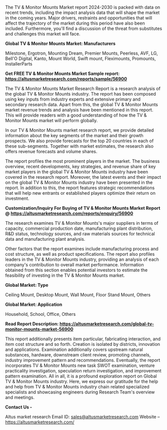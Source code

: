 The TV &amp; Monitor Mounts Market report 2024-2030 is packed with data on recent trends, including the impact analysis data that will shape the market in the coming years. Major drivers, restraints and opportunities that will affect the trajectory of the market during this period have also been included. Furthermore, you'll find a discussion of the threat from substitutes and challenges this market will face.

<b>Global TV &amp; Monitor Mounts Market: Manufacturers</b>

Milestone, Ergotron, Mounting Dream, Premier Mounts, Peerless, AVF, LG, Bell'O Digital, Kanto, Mount World, Swift mount, Fleximounts, Promounts, InstallerParts

<b>Get FREE TV &amp; Monitor Mounts Market Sample report: <a href="https://altusmarketresearch.com/reports/sample/56900">https://altusmarketresearch.com/reports/sample/56900</a></b>

The TV &amp; Monitor Mounts Market Research Report is a research analysis of the global TV &amp; Monitor Mounts industry. The report has been composed using key inputs from industry experts and extensive primary and secondary research data. Apart from this, the global TV &amp; Monitor Mounts market revenue trends and analysis have been mentioned in this report. This will provide readers with a good understanding of how the TV &amp; Monitor Mounts market will perform globally.

In our TV &amp; Monitor Mounts market research report, we provide detailed information about the key segments of the market and their growth prospects. We also provide forecasts for the top 20 countries in each of these sub-segments. Together with market estimates, the research also offers revenue forecasts and volume shares.

The report profiles the most prominent players in the market. The business overview, recent developments, key strategies, and revenue share of key market players in the global TV &amp; Monitor Mounts industry have been covered in the research report. Moreover, the latest events and their impact on the global TV &amp; Monitor Mounts industry have been presented in the report. In addition to this, the report features strategic recommendations that will help new entrants or established players optimize their return on investment.

<b>Customization/Inquiry For Buying of TV &amp; Monitor Mounts Market Report @ <a href="https://altusmarketresearch.com/reports/enquiry/56900">https://altusmarketresearch.com/reports/enquiry/56900</a></b>

The research examines TV &amp; Monitor Mounts's major suppliers in terms of capacity, commercial production date, manufacturing plant distribution, R&amp;D status, technology sources, and raw materials sources for technical data and manufacturing plant analysis.

Other factors that the report examines include manufacturing process and cost structure, as well as product specifications. The report also profiles leaders in the TV &amp; Monitor Mounts industry, providing an analysis of each company's contribution to overall market performance. Information obtained from this section enables potential investors to estimate the feasibility of investing in the TV &amp; Monitor Mounts market.

<b>Global Market: Type</b>

Ceiling Mount, Desktop Mount, Wall Mount, Floor Stand Mount, Others

<b>Global Market: Application</b>

Household, School, Office, Others

<b>Read Report Description: <a href="https://altusmarketresearch.com/global-tv-monitor-mounts-market-56900">https://altusmarketresearch.com/global-tv-monitor-mounts-market-56900</a></b>

This report additionally presents item particular, fabricating interaction, and item cost structure and so forth. Creation is isolated by districts, innovation and applications. Examination additionally covers upstream natural substances, hardware, downstream client review, promoting channels, industry improvement pattern and recommendations. Eventually, the report incorporates TV &amp; Monitor Mounts new task SWOT examination, venture practicality investigation, speculation return investigation, and improvement pattern examination. All in all, it is a profound exploration report on Global TV &amp; Monitor Mounts industry. Here, we express our gratitude for the help and help from TV &amp; Monitor Mounts industry chain related specialized specialists and showcasing engineers during Research Team's overview and meetings.

<b>Contact Us -</b>

Altus market research
Email ID: <a href="mailto:sales@altusmarketresearch.com">sales@altusmarketresearch.com</a>
Website – <a href="https://altusmarketresearch.com/">https://altusmarketresearch.com/</a>
